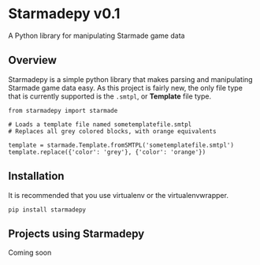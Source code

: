 Starmadepy v0.1
===================

A Python library for manipulating Starmade game data

Overview
-------------------

Starmadepy is a simple python library that makes parsing and manipulating Starmade game data easy. As this project is fairly new, the only file type that is currently supported is the `.smtpl`, or **Template** file type.


    from starmadepy import starmade

    # Loads a template file named sometemplatefile.smtpl
    # Replaces all grey colored blocks, with orange equivalents

    template = starmade.Template.fromSMTPL('sometemplatefile.smtpl')
    template.replace({'color': 'grey'}, {'color': 'orange'})


Installation
-------------------

It is recommended that you use virtualenv or the virtualenvwrapper.

    pip install starmadepy


Projects using Starmadepy
-------------------

Coming soon